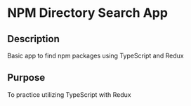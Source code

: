 # NPM Directory Search App

## Description

Basic app to find npm packages using TypeScript and Redux

## Purpose

To practice utilizing TypeScript with Redux
